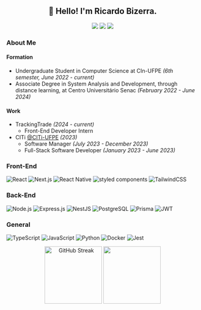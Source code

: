 <h2 align="center">👋 Hello! I'm Ricardo Bizerra.</h2>

<div align="center">
  <a href="https://github.com/ricardobizerra"><img src="https://img.shields.io/badge/github-%2312100E.svg?&amp;style=for-the-badge&amp;logo=github&amp;logoColor=white&amp;color=black" /></a>
  <a href="https://www.linkedin.com/in/ricardobizerra/"><img src="https://img.shields.io/badge/linkedin-%230077B5.svg?&amp;style=for-the-badge&amp;logo=linkedin&amp;logoColor=white" /></a>
  <a href="mailto:ricardo.bizerra19@gmail.com"><img src="https://img.shields.io/badge/e--mail-D14836.svg?&amp;style=for-the-badge&amp;logo=gmail&amp;logoColor=white" /></a>
</div>

### About Me

#### Formation

- Undergraduate Student in Computer Science at CIn-UFPE *(6th semester, June 2022 - current)*
- Associate Degree in System Analysis and Development, through distance learning, at Centro Universitário Senac *(February 2022 - June 2024)*

#### Work

- TrackingTrade *(2024 - current)*
  - Front-End Developer Intern 
- CITi [@CITi-UFPE](https://github.com/citi-ufpe) *(2023)*
  - Software Manager *(July 2023 - December 2023)*
  - Full-Stack Software Developer *(January 2023 - June 2023)*

### Front-End

![React](https://img.shields.io/badge/-React-64DAFB?style=for-the-badge&logo=react&logoColor=333333)
![Next.js](https://img.shields.io/badge/-Next.js-333333?style=for-the-badge&logo=nextdotjs)
![React Native](https://img.shields.io/badge/-React%20Native-64DAFB?style=for-the-badge&logo=react&logoColor=333333)
![styled components](https://img.shields.io/badge/styled--components-DB7093?style=for-the-badge&logo=styled-components&logoColor=white)
![TailwindCSS](https://img.shields.io/badge/TailwindCSS-38B2AC?style=for-the-badge&logo=tailwind-css&logoColor=white)

### Back-End

![Node.js](https://img.shields.io/badge/Node.js-339933?logo=node.js&logoColor=white&style=for-the-badge)
![Express.js](https://img.shields.io/badge/Express.js-000000?logo=express&logoColor=white&style=for-the-badge)
![NestJS](https://img.shields.io/badge/NestJS-E0234E?logo=nestjs&logoColor=white&style=for-the-badge)
![PostgreSQL](https://img.shields.io/badge/PostgreSQL-316192?logo=postgresql&logoColor=white&style=for-the-badge)
![Prisma](https://img.shields.io/badge/Prisma-3982CE?style=for-the-badge&logo=Prisma&logoColor=white)
![JWT](https://img.shields.io/badge/jwt-323330?style=for-the-badge&logo=json-web-tokens&logoColor=pink)

### General

![TypeScript](https://img.shields.io/badge/TypeScript-007ACC?logo=typescript&logoColor=white&style=for-the-badge)
![JavaScript](https://img.shields.io/badge/JavaScript-F7DF1E?logo=javascript&logoColor=black&style=for-the-badge)
![Python](https://img.shields.io/badge/Python-3776AB?logo=python&logoColor=white&style=for-the-badge)
![Docker](https://img.shields.io/badge/Docker-006699?style=for-the-badge&logo=docker&logoColor=white)
![Jest](https://img.shields.io/badge/Jest-C21325?style=for-the-badge&logo=jest&logoColor=white)

<div align="center">
  <a href="https://git.io/streak-stats"><img src="https://streak-stats.demolab.com?user=ricardobizerra&theme=yeblu&border_radius=10&locale=pt_BR&date_format=j%20M%5B%20Y%5D&mode=weekly" height="150rem" alt="GitHub Streak" /></a>
  <img height="150rem" src="https://github-readme-stats.vercel.app/api/top-langs/?username=ricardobizerra&hide=jupyter%20notebook&layout=compact&langs_count=7&theme=yeblu&exclude_repo=if681-ium-prototipo"/>
</div>
